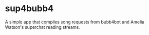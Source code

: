 # sup4bubb4

A simple app that compiles song requests from bubb4bot and Amelia Watson's superchat reading streams.
